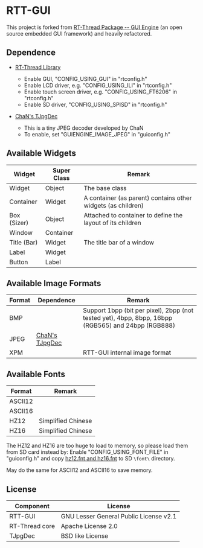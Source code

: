# RTT-GUI

This project is forked from [RT-Thread Package -- GUI Engine](https://github.com/RT-Thread-packages/gui_engine) (an open source embedded GUI framework) and heavily refactored. 


## Dependence

* [RT-Thread Library](https://github.com/onelife/Arduino_RT-Thread)
  - Enable GUI, "CONFIG_USING_GUI" in "rtconfig.h"
  - Enable LCD driver, e.g. "CONFIG_USING_ILI" in "rtconfig.h"
  - Enable touch screen driver, e.g. "CONFIG_USING_FT6206" in "rtconfig.h"
  - Enable SD driver, "CONFIG_USING_SPISD" in "rtconfig.h"

* [ChaN's TJpgDec](http://www.elm-chan.org/fsw/tjpgd/00index.html)
  - This is a tiny JPEG decoder developed by ChaN
  - To enable, set "GUIENGINE_IMAGE_JPEG" in "guiconfig.h"


## Available Widgets ##

| Widget | Super Class | Remark |
| --- | --- | --- |
| Widget | Object | The base class |
| Container | Widget | A container (as parent) contains other widgets (as children) |
| Box (Sizer) | Object | Attached to container to define the layout of its children |
| Window | Container | |
| Title (Bar) | Widget | The title bar of a window |
| Label | Widget | |
| Button | Label | |


## Available Image Formats ##

| Format | Dependence | Remark |
| --- | --- | --- |
| BMP | | Support 1bpp (bit per pixel), 2bpp (not tested yet), 4bpp, 8bpp, 16bpp (RGB565) and 24bpp (RGB888) |
| JPEG | [ChaN's TJpgDec](http://www.elm-chan.org/fsw/tjpgd/00index.html) | |
| XPM | | RTT-GUI internal image format |


## Available Fonts ##

| Format | Remark |
| --- | --- |
| ASCII12 | |
| ASCII16 | |
| HZ12 | Simplified Chinese |
| HZ16 | Simplified Chinese |

The HZ12 and HZ16 are too huge to load to memory, so please load them from SD card instead by: Enable "CONFIG_USING_FONT_FILE" in "guiconfig.h" and copy [hz12.fnt and hz16.fnt](./bin/font) to SD `\font\` directory.

May do the same for ASCII12 and ASCII16 to save memory.


## License  ##

| Component | License |
| --- | --- |
| RTT-GUI | GNU Lesser General Public License v2.1 |
| RT-Thread core | Apache License 2.0 |
| TJpgDec | BSD like License |
